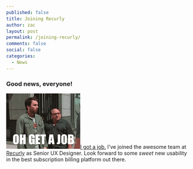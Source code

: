 ```yaml
---
published: false
title: Joining Recurly
author: zac
layout: post
permalink: /joining-recurly/
comments: false
social: false
categories:
  - News
---
```


### Good news, everyone!

<img class="align-right" alt="Job Land" src="/images/jobland.gif" width="200" height="150" />[I got a job.](http://recurly.com) I&#8217;ve joined the awesome team at [Recurly](http://recurly.com) as Senior UX Designer. Look forward to some *sweet* new usability in the best subscription billing platform out there.

<!-- more -->
<div class="anchor-offset" id="more"></div>